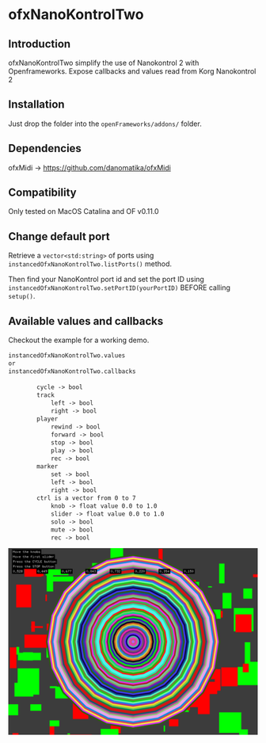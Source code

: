 ofxNanoKontrolTwo
=====================================

Introduction
------------
ofxNanoKontrolTwo simplify the use of Nanokontrol 2 with Openframeworks. Expose callbacks and values read from Korg Nanokontrol 2

Installation
------------
Just drop the folder into the `openFrameworks/addons/` folder.

Dependencies
------------
ofxMidi -> https://github.com/danomatika/ofxMidi

Compatibility
------------
Only tested on MacOS Catalina and OF v0.11.0

Change default port
------------
Retrieve a `vector<std:string>` of ports using `instancedOfxNanoKontrolTwo.listPorts()` method.

Then find your NanoKontrol port id and set the port ID using `instancedOfxNanoKontrolTwo.setPortID(yourPortID)` BEFORE calling `setup()`.

Available values and callbacks
------------
Checkout the example for a working demo.

```
instancedOfxNanoKontrolTwo.values
or
instancedOfxNanoKontrolTwo.callbacks

        cycle -> bool
        track
            left -> bool
            right -> bool
        player
            rewind -> bool
            forward -> bool
            stop -> bool
            play -> bool
            rec -> bool
        marker
            set -> bool
            left -> bool
            right -> bool
        ctrl is a vector from 0 to 7
            knob -> float value 0.0 to 1.0
            slider -> float value 0.0 to 1.0
            solo -> bool
            mute -> bool
            rec -> bool
```
![Image description](https://raw.githubusercontent.com/esnho/ofxNanoKontrolTwo/master/example-app-preview.png)
